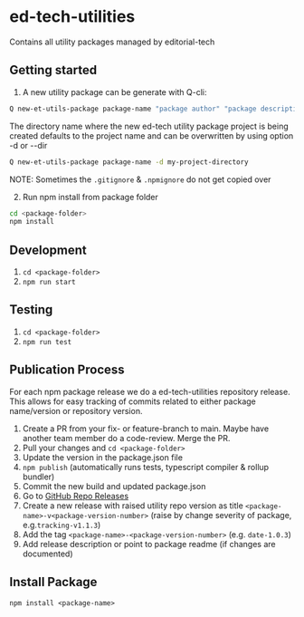 # ed-tech-utilities

Contains all utility packages managed by editorial-tech

## Getting started

1. A new utility package can be generate with Q-cli:

```bash
Q new-et-utils-package package-name "package author" "package description"
```

The directory name where the new ed-tech utility package project is being created defaults to the project name and can be overwritten by using option -d or --dir

```bash
Q new-et-utils-package package-name -d my-project-directory
```

NOTE: Sometimes the `.gitignore` & `.npmignore` do not get copied over

2. Run npm install from package folder

```bash
cd <package-folder>
npm install
```

## Development

1. `cd <package-folder>`
2. `npm run start`

## Testing

1. `cd <package-folder>`
2. `npm run test`

## Publication Process

For each npm package release we do a ed-tech-utilities repository release.
This allows for easy tracking of commits related to either package name/version or repository version.

1. Create a PR from your fix- or feature-branch to main. Maybe have another team member do a code-review. Merge the PR.
2. Pull your changes and `cd <package-folder>`
3. Update the version in the package.json file
4. `npm publish` (automatically runs tests, typescript compiler & rollup bundler)
5. Commit the new build and updated package.json
6. Go to [GitHub Repo Releases](https://github.com/nzzdev/ed-tech-utilities/releases)
7. Create a new release with raised utility repo version as title `<package-name>-v<package-version-number>` (raise by change severity of package, e.g.`tracking-v1.1.3`)
8. Add the tag `<package-name>-<package-version-number>` (e.g. `date-1.0.3`)
9. Add release description or point to package readme (if changes are documented)

## Install Package

`npm install <package-name>`

